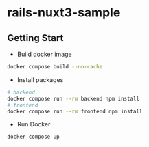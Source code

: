 # rails-nuxt3-sample

## Getting Start

- Build docker image

```bash
docker compose build --no-cache
```

- Install packages

```bash
# backend
docker compose run --rm backend npm install
# frontend
docker compose run --rm frontend npm install
```

- Run Docker

```bash
docker compose up
```
